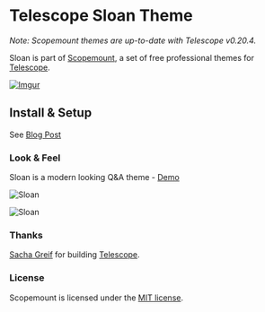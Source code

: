 # Telescope Sloan Theme

*Note: Scopemount themes are up-to-date with Telescope v0.20.4.*

Sloan is part of [Scopemount](http://scopemount.startrack.io), a set of free professional themes for [Telescope](http://www.telescopeapp.org/).

[![Imgur](http://i.imgur.com/8yYLXiY.jpg)](http://scopemount.startrack.io)

## Install & Setup

See [Blog Post](http://blog.startrack.io/scopemount-theme-sloan/)

### Look & Feel

Sloan is a modern looking Q&A theme - [Demo](http://sm-sloan.meteor.com/)

![Sloan]()

![Sloan]()

### Thanks

[Sacha Greif](https://github.com/SachaG) for building [Telescope](https://github.com/TelescopeJS/Telescope).

### License

Scopemount is licensed under the [MIT license](http://opensource.org/licenses/MIT).
